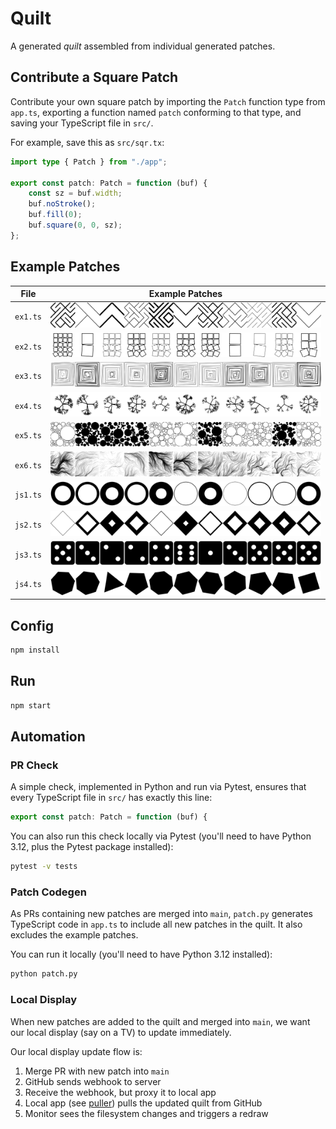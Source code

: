 # Quilt

A generated _quilt_ assembled from individual generated patches.

## Contribute a Square Patch

Contribute your own square patch by importing the `Patch` function type from `app.ts`, exporting a function named `patch` conforming to that type, and saving your TypeScript file in `src/`.

For example, save this as `src/sqr.tx`:

```ts
import type { Patch } from "./app";

export const patch: Patch = function (buf) {
    const sz = buf.width;
    buf.noStroke();
    buf.fill(0);
    buf.square(0, 0, sz);
};
```

## Example Patches

| File     | Example Patches             |
| -------- | --------------------------- |
| `ex1.ts` | ![ex1](screenshots/ex1.png) |
| `ex2.ts` | ![ex2](screenshots/ex2.png) |
| `ex3.ts` | ![ex3](screenshots/ex3.png) |
| `ex4.ts` | ![ex4](screenshots/ex4.png) |
| `ex5.ts` | ![ex5](screenshots/ex5.png) |
| `ex6.ts` | ![ex6](screenshots/ex6.png) |
| `js1.ts` | ![js1](screenshots/js1.png) |
| `js2.ts` | ![js2](screenshots/js2.png) |
| `js3.ts` | ![js3](screenshots/js3.png) |
| `js4.ts` | ![js4](screenshots/js4.png) |

## Config

```sh
npm install
```

## Run

```sh
npm start
```

## Automation

### PR Check

A simple check, implemented in Python and run via Pytest, ensures that every TypeScript file in `src/` has exactly this line:

```ts
export const patch: Patch = function (buf) {
```

You can also run this check locally via Pytest (you'll need to have Python 3.12, plus the Pytest package installed):

```sh
pytest -v tests
```

### Patch Codegen

As PRs containing new patches are merged into `main`, `patch.py` generates TypeScript code in `app.ts` to include all new patches in the quilt. It also excludes the example patches.

You can run it locally (you'll need to have Python 3.12 installed):

```sh
python patch.py
```

### Local Display

When new patches are added to the quilt and merged into `main`, we want our local display (say on a TV) to update immediately.

Our local display update flow is:

1. Merge PR with new patch into `main`
2. GitHub sends webhook to server
3. Receive the webhook, but proxy it to local app
4. Local app (see [puller](../puller)) pulls the updated quilt from GitHub
5. Monitor sees the filesystem changes and triggers a redraw

